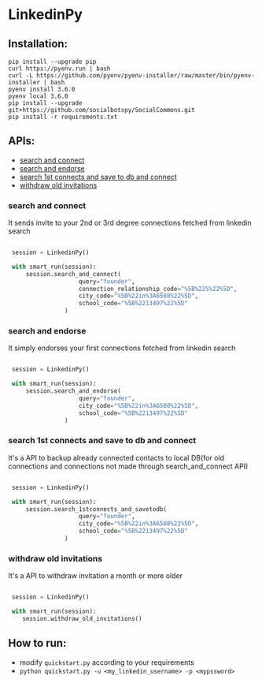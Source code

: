 # LinkedinPy


## Installation:
```
pip install --upgrade pip
curl https://pyenv.run | bash
curl -L https://github.com/pyenv/pyenv-installer/raw/master/bin/pyenv-installer | bash
pyenv install 3.6.0
pyenv local 3.6.0
pip install --upgrade git+https://github.com/socialbotspy/SocialCommons.git
pip install -r requirements.txt
```

##  APIs:
  - [search and connect](#search-and-connect)
  - [search and endorse](#search-and-endorse)
  - [search 1st connects and save to db and connect](#search-1st-connects-and-save-to-db-and-connect)
  - [withdraw old invitations](#withdraw_old_invitations)

### search and connect
 
It sends invite to your 2nd or 3rd degree connections fetched from linkedin search
 
```python

 session = LinkedinPy()

 with smart_run(session):
     session.search_and_connect(
                    query="founder",
                    connection_relationship_code="%5B%22S%22%5D",
                    city_code="%5B%22in%3A6508%22%5D",
                    school_code="%5B%2213497%22%5D"
                )
 ```
### search and endorse

It simply endorses your first connections fetched from linkedin search

```python

 session = LinkedinPy()

 with smart_run(session):
     session.search_and_endorse(
                    query="founder",
                    city_code="%5B%22in%3A6508%22%5D",
                    school_code="%5B%2213497%22%5D"
                )
 ```


### search 1st connects and save to db and connect

It's a API to backup already connected contacts to local DB(for old connections and connections not made through search_and_connect API)
 
```python

 session = LinkedinPy()

 with smart_run(session):
     session.search_1stconnects_and_savetodb(
                    query="founder",
                    city_code="%5B%22in%3A6508%22%5D",
                    school_code="%5B%2213497%22%5D"
                )
 ```

### withdraw old invitations

It's a API to withdraw invitation a month or more older
 
```python

 session = LinkedinPy()

 with smart_run(session):
    session.withdraw_old_invitations()
 ```
 
 
## How to run:

 -  modify `quickstart.py` according to your requirements
 -  `python quickstart.py -u <my_linkedin_username> -p <mypssword>`
